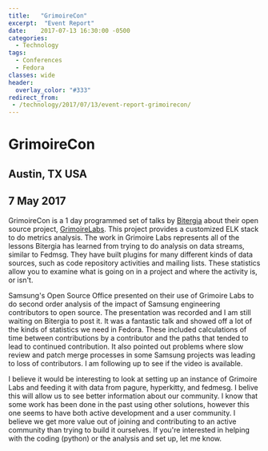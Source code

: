 ```yaml
---
title:   "GrimoireCon"
excerpt:  "Event Report"
date:    2017-07-13 16:30:00 -0500
categories:
  - Technology
tags:
  - Conferences
  - Fedora
classes: wide
header:
  overlay_color: "#333"
redirect_from:
 - /technology/2017/07/13/event-report-grimoirecon/
---
```


# GrimoireCon

## Austin, TX USA

## 7 May 2017

GrimoireCon is a 1 day programmed set of talks by [Bitergia](https://bitergia.com/) about their open source project, [GrimoireLabs](http://grimoirelab.github.io/).  This project provides a customized ELK stack to do metrics analysis.  The work in Grimoire Labs represents all of the lessons Bitergia has learned from trying to do analysis on data streams, similar to Fedmsg.  They have built plugins for many different kinds of data sources, such as code repository activities and mailing lists.  These statistics allow you to examine what is going on in a project and where the activity is, or isn't.

Samsung's Open Source Office presented on their use of Grimoire Labs to do second order analysis of the impact of Samsung engineering contributors to open source.  The presentation was recorded and I am still waiting on Bitergia to post it.  It was a fantastic talk and showed off a lot of the kinds of statistics we need in Fedora.  These included calculations of time between contributions by a contributor and the paths that tended to lead to continued contribution.  It also pointed out problems where slow review and patch merge processes in some Samsung projects was leading to loss of contributors.  I am following up to see if the video is available.

I believe it would be interesting to look at setting up an instance of Grimoire Labs and feeding it with data from pagure, hyperkitty, and fedmesg.  I belive this will allow us to see better information about our community.  I know that some work has been done in the past using other solutions, however this one seems to have both active development and a user community.  I believe we get more value out of joining and contributing to an active community than trying to build it ourselves.  If you're interested in helping with the coding (python) or the analysis and set up, let me know.
